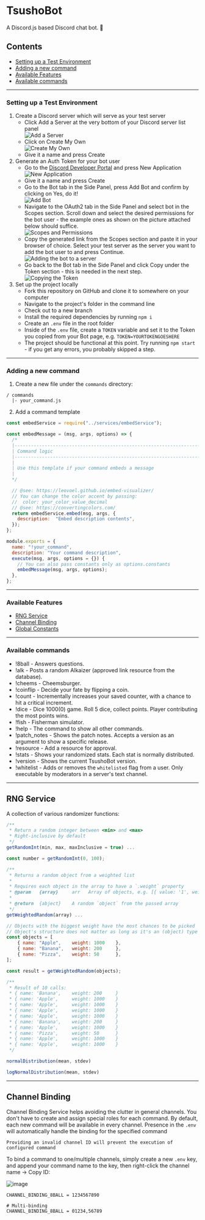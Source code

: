 # TsushoBot
A Discord.js based Discord chat bot. 🤖

## Contents

* [Setting up a Test Environment](###-Setting-up-a-Test-Environment)
* [Adding a new command](###-Adding-a-new-command)
* [Available Features](###-Available-Features)
* [Available commands](###-Available-commands)

---

### Setting up a Test Environment
1. Create a Discord server which will serve as your test server
    * Click Add a Server at the very bottom of your Discord server list panel  
    ![Add a Server](https://i.imgur.com/s9qjR44.png)
    * Click on Create My Own  
    ![Create My Own](https://i.imgur.com/jhpu1mr.png)
    * Give it a name and press Create
2. Generate an Auth Token for your bot user
    * Go to the [Discord Developer Portal](https://discord.com/developers/applications/) and press New Application  
    ![New Application](https://i.imgur.com/2154sWK.png)
    * Give it a name and press Create
    * Go to the Bot tab in the Side Panel, press Add Bot and confirm by clicking on Yes, do it!  
    ![Add Bot](https://i.imgur.com/zqc2Gd1.png)
    * Navigate to the OAuth2 tab in the Side Panel and select bot in the Scopes section. Scroll down and select the desired permissions for the bot user - the example ones as shown on the picture attached below should suffice.  
    ![Scopes and Permissions](https://i.imgur.com/vd6DCzt.png)
    * Copy the generated link from the Scopes section and paste it in your browser of choice. Select your test server as the server you want to add the bot user to and press Continue.  
    ![Adding the bot to a server](https://i.imgur.com/vj2hqu9.png)
    * Go back to the Bot tab in the Side Panel and click Copy under the Token section - this is needed in the next step.  
    ![Copying the Token](https://i.imgur.com/veMUjWk.png)
3. Set up the project locally
    * Fork this repository on GitHub and clone it to somewhere on your computer
    * Navigate to the project's folder in the command line
    * Check out to a new branch
    * Install the required dependencies by running ```npm i```
    * Create an ```.env``` file in the root folder
    * Inside of the ```.env``` file, create a ```TOKEN``` variable and set it to the Token you copied from your Bot page, e.g. ```TOKEN=YOURTOKENGOESHERE```
    * The project should be functional at this point. Try running ```npm start``` - if you get any errors, you probably skipped a step.

---

### Adding a new command

1. Create a new file under the `commands` directory:

```
/ commands
  |- your_command.js
```

2. Add a command template

```js
const embedService = require("../services/embedService");

const embedMessage = (msg, args, options) => {
  /*
  |--------------------------------------------------------------------------
  | Command logic
  |--------------------------------------------------------------------------
  | 
  | Use this template if your command embeds a message
  | 
  */

  // @see: https://leovoel.github.io/embed-visualizer/
  // You can change the color accent by passing:
  //  color: your_color_value_decimal
  // @see: https://convertingcolors.com/
  return embedService.embed(msg, args, {
    description:  "Embed description contents",
  });
};

module.exports = {
  name: "!your_command",
  description: "Your command description",
  execute(msg, args, options = {}) {
    // You can also pass constants only as options.constants
    embedMessage(msg, args, options);
  },
};

```

---

### Available Features

* [RNG Service](##-RNG-Service)
* [Channel Binding](##-Channel-Binding)
* [Global Constants](##-Global-Constants)

---

### Available commands

* !8ball - Answers questions.
* !alk - Posts a random Alkaizer (approved link resource from the database).
* !cheems - Cheemsburger.
* !coinflip - Decide your fate by flipping a coin.
* !count - Incrementally increases your saved counter, with a chance to hit a critical increment.
* !dice - Dice 1000(0) game. Roll 5 dice, collect points. Player contributing the most points wins.
* !fish - Fisherman simulator.
* !help - The command to show all other commands.
* !patch_notes - Shows the patch notes. Accepts a version as an argument to show a specific release.
* !resource - Add a resource for approval.
* !stats - Shows your randomized stats. Each stat is normally distributed.
* !version - Shows the current TsushoBot version.
* !whitelist - Adds or removes the `whitelisted` flag from a user. Only executable by moderators in a server's text channel.

---

## RNG Service

A collection of various randomizer functions:

```js
/**
 * Return a random integer between <min> and <max>
 * Right-inclusive by default
 */
getRandomInt(min, max, maxInclusive = true) ...

const number = getRandomInt(0, 100);
```

```js
/**
 * Returns a random object from a weighted list
 *
 * Requires each object in the array to have a `.weight` property
 * @param   {array}     arr   Array of objects, e.g. [{ value: '1', weight: 10 }, { value: '2', weight: 2 }, ...]
 * 
 * @return  {abject}    A random `object` from the passed array
 */
getWeightedRandom(array) ...

// Objects with the biggest weight have the most chances to be picked
// Object's structure does not matter as long as it's an (object) type containing __weight__ property
const objects = [
    { name: "Apple",    weight: 1000    },
    { name: "Banana",   weight: 200     },
    { name: "Pizza",    weight: 50      },
];

const result = getWeightedRandom(objects);

/**
 * Result of 10 calls:
 * { name: 'Banana',    weight: 200     }
 * { name: 'Apple',     weight: 1000    }
 * { name: 'Apple',     weight: 1000    }
 * { name: 'Apple',     weight: 1000    }
 * { name: 'Apple',     weight: 1000    }
 * { name: 'Banana',    weight: 200     }
 * { name: 'Apple',     weight: 1000    }
 * { name: 'Pizza',     weight: 50      }
 * { name: 'Apple',     weight: 1000    }
 * { name: 'Apple',     weight: 1000    }
 */
```

```js
normalDistribution(mean, stdev)
```

```js
logNormalDistribution(mean, stdev)
```

---

## Channel Binding

Channel Binding Service helps avoiding the clutter in general channels. You don't have to create and assign special roles for each command. By default, each new command will be available in every channel. Presence in the `.env` will automatically handle the binding for the specified command

```
Providing an invalid channel ID will prevent the execution of configured command
```

To bind a command to one/multiple channels, simply create a new `.env` key, and append your command name to the key, then right-click the channel name -> Copy ID:

![image](https://user-images.githubusercontent.com/7021295/101995725-983c0f80-3ccc-11eb-88c2-87c1247427bc.png)

```
CHANNEL_BINDING_8BALL = 1234567890

# Multi-binding
CHANNEL_BINDING_8BALL = 01234,56789
```

